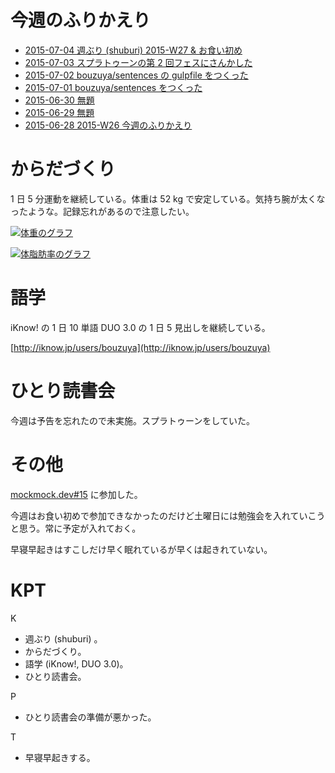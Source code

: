 # 今週のふりかえり

- [2015-07-04 週ぶり (shuburi) 2015-W27 & お食い初め][2015-07-04]
- [2015-07-03 スプラトゥーンの第 2 回フェスにさんかした][2015-07-03]
- [2015-07-02 bouzuya/sentences の gulpfile をつくった][2015-07-02]
- [2015-07-01 bouzuya/sentences をつくった][2015-07-01]
- [2015-06-30 無題][2015-06-30]
- [2015-06-29 無題][2015-06-29]
- [2015-06-28 2015-W26 今週のふりかえり][2015-06-28]

# からだづくり

1 日 5 分運動を継続している。体重は 52 kg で安定している。気持ち腕が太くなったような。記録忘れがあるので注意したい。

[![体重のグラフ][graph-weight-img]][graph-weight-url]

[![体脂肪率のグラフ][graph-percent-img]][graph-percent-url]

# 語学

iKnow! の 1 日 10 単語 DUO 3.0 の 1 日 5 見出しを継続している。

[http://iknow.jp/users/bouzuya](http://iknow.jp/users/bouzuya)

# ひとり読書会

今週は予告を忘れたので未実施。スプラトゥーンをしていた。

# その他

[mockmock.dev#15](http://mockmock.connpass.com/event/17036/) に参加した。

今週はお食い初めで参加できなかったのだけど土曜日には勉強会を入れていこうと思う。常に予定が入れておく。

早寝早起きはすこしだけ早く眠れているが早くは起きれていない。

# KPT

K

- 週ぶり (shuburi) 。
- からだづくり。
- 語学 (iKnow!, DUO 3.0)。
- ひとり読書会。

P

- ひとり読書会の準備が悪かった。

T

- 早寝早起きする。

[2015-07-04]: https://blog.bouzuya.net/2015/07/04/
[2015-07-03]: https://blog.bouzuya.net/2015/07/03/
[2015-07-02]: https://blog.bouzuya.net/2015/07/02/
[2015-07-01]: https://blog.bouzuya.net/2015/07/01/
[2015-06-30]: https://blog.bouzuya.net/2015/06/30/
[2015-06-29]: https://blog.bouzuya.net/2015/06/29/
[2015-06-28]: https://blog.bouzuya.net/2015/06/28/
[graph-percent-img]: http://graph.hatena.ne.jp/bouzuya/graph?graphname=percent&startdate=2015-01-01&enddate=2015-07-05
[graph-percent-url]: http://graph.hatena.ne.jp/bouzuya/percent/?startdate=2015-01-01&enddate=2015-07-05
[graph-weight-img]: http://graph.hatena.ne.jp/bouzuya/graph?graphname=weight&startdate=2015-01-01&enddate=2015-07-05
[graph-weight-url]: http://graph.hatena.ne.jp/bouzuya/weight/?startdate=2015-01-01&enddate=2015-07-05
[shuburi]: http://shuburi.org
